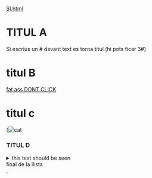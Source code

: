 [SI.html](https://github.com/user-attachments/files/22362579/SI.html)
# TITUL A
Si escrius un # devant text es torna titul (hi pots ficar 3#)
# titul B
[fat ass DONT CLICK](https://mcdonalds.es/mcdelivery)
# titul c
(![cat](https://github.com/user-attachments/assets/0d269821-a717-4bfd-934f-806d2bd1a540)
### TITUL D
<details>
  <summary>this text should be seen</summary>
this shoudn't be seen
  😿 💣 🔥

  (![pop](https://github.com/user-attachments/assets/0b404a30-28ae-4db9-8a1c-065411249d8b)

</details>final de la llista</details>

<SUMMARY>.</SUMMARY>
